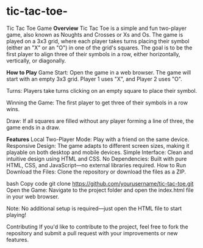 # tic-tac-toe-
Tic Tac Toe Game
**Overview**
Tic Tac Toe is a simple and fun two-player game, also known as Noughts and Crosses or Xs and Os. The game is played on a 3x3 grid, where each player takes turns placing their symbol (either an "X" or an "O") in one of the grid's squares. The goal is to be the first player to align three of their symbols in a row, either horizontally, vertically, or diagonally.

**How to Play**
Game Start: Open the game in a web browser. The game will start with an empty 3x3 grid. Player 1 uses "X", and Player 2 uses "O".

Turns: Players take turns clicking on an empty square to place their symbol.

Winning the Game: The first player to get three of their symbols in a row wins.

Draw: If all squares are filled without any player forming a line of three, the game ends in a draw.

**Features**
Local Two-Player Mode: Play with a friend on the same device.
Responsive Design: The game adapts to different screen sizes, making it playable on both desktop and mobile devices.
Simple Interface: Clean and intuitive design using HTML and CSS.
No Dependencies: Built with pure HTML, CSS, and JavaScript—no external libraries required.
How to Run
Download the Files: Clone the repository or download the files as a ZIP.

bash
Copy code
git clone https://github.com/yourusername/tic-tac-toe.git
Open the Game: Navigate to the project folder and open the index.html file in your web browser.

Note: No additional setup is required—just open the HTML file to start playing!

Contributing
If you'd like to contribute to the project, feel free to fork the repository and submit a pull request with your improvements or new features.

